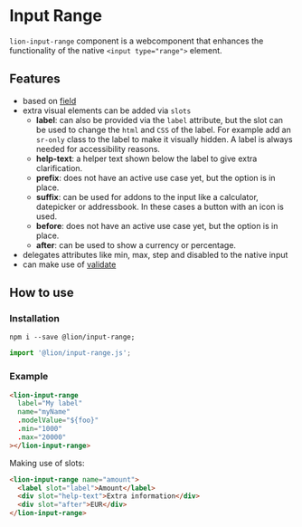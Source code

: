 # Input Range

[//]: # (AUTO INSERT HEADER PREPUBLISH)

`lion-input-range` component is a webcomponent that enhances the functionality of the native `<input type="range">` element.

## Features
- based on [field](../field/)
- extra visual elements can be added via `slots`
  - **label**: can also be provided via the `label` attribute, but the slot can be used to change the `html` and `CSS` of the label.
    For example add an `sr-only` class to the label to make it visually hidden.
    A label is always needed for accessibility reasons.
  - **help-text**: a helper text shown below the label to give extra clarification.
  - **prefix**: does not have an active use case yet, but the option is in place.
  - **suffix**: can be used for addons to the input like a calculator, datepicker or addressbook. In these cases a button with an icon is used.
  - **before**: does not have an active use case yet, but the option is in place.
  - **after**: can be used to show a currency or percentage.
- delegates attributes like min, max, step and disabled to the native input
- can make use of [validate](../validate/)

## How to use

### Installation
```
npm i --save @lion/input-range;
```

```js
import '@lion/input-range.js';
```

### Example

```html
<lion-input-range
  label="My label"
  name="myName"
  .modelValue="${foo}"
  .min="1000"
  .max="20000"
></lion-input-range>
```

Making use of slots:
```html
<lion-input-range name="amount">
  <label slot="label">Amount</label>
  <div slot="help-text">Extra information</div>
  <div slot="after">EUR</div>
</lion-input-range>
```
